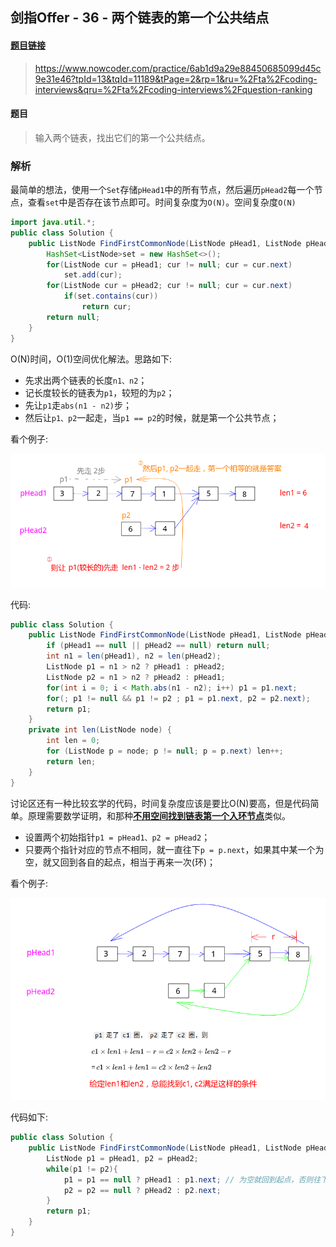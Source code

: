 ## 剑指Offer - 36 - 两个链表的第一个公共结点

#### [题目链接](https://www.nowcoder.com/practice/6ab1d9a29e88450685099d45c9e31e46?tpId=13&tqId=11189&tPage=2&rp=1&ru=%2Fta%2Fcoding-interviews&qru=%2Fta%2Fcoding-interviews%2Fquestion-ranking)

> https://www.nowcoder.com/practice/6ab1d9a29e88450685099d45c9e31e46?tpId=13&tqId=11189&tPage=2&rp=1&ru=%2Fta%2Fcoding-interviews&qru=%2Fta%2Fcoding-interviews%2Fquestion-ranking

#### 题目

> 输入两个链表，找出它们的第一个公共结点。

### 解析

最简单的想法，使用一个`Set`存储`pHead1`中的所有节点，然后遍历`pHead2`每一个节点，查看`set`中是否存在该节点即可。时间复杂度为`O(N)`。空间复杂度`O(N)`

```java
import java.util.*;
public class Solution {
    public ListNode FindFirstCommonNode(ListNode pHead1, ListNode pHead2) {
        HashSet<ListNode>set = new HashSet<>();
        for(ListNode cur = pHead1; cur != null; cur = cur.next)
            set.add(cur);
        for(ListNode cur = pHead2; cur != null; cur = cur.next)
            if(set.contains(cur))
                return cur;
        return null;
    }
}
```

O(N)时间，O(1)空间优化解法。思路如下:

* 先求出两个链表的长度`n1、n2`；
* 记长度较长的链表为`p1`，较短的为`p2`；
* 先让`p1`走`abs(n1 - n2)`步；
* 然后让`p1、p2`一起走，当`p1 == p2`的时候，就是第一个公共节点；

看个例子:

![](images/36_s.png)

代码:

```java
public class Solution {
    public ListNode FindFirstCommonNode(ListNode pHead1, ListNode pHead2) {
        if (pHead1 == null || pHead2 == null) return null;
        int n1 = len(pHead1), n2 = len(pHead2);
        ListNode p1 = n1 > n2 ? pHead1 : pHead2;
        ListNode p2 = n1 > n2 ? pHead2 : pHead1;
        for(int i = 0; i < Math.abs(n1 - n2); i++) p1 = p1.next;
        for(; p1 != null && p1 != p2 ; p1 = p1.next, p2 = p2.next);
        return p1;
    }
    private int len(ListNode node) {
        int len = 0;
        for (ListNode p = node; p != null; p = p.next) len++;
        return len;
    }
}
```

讨论区还有一种比较玄学的代码，时间复杂度应该是要比O(N)要高，但是代码简单。原理需要数学证明，和那种[**不用空间找到链表第一个入环节点**](https://github.com/ZXZxin/ZXNotes/blob/master/%E5%88%B7%E9%A2%98/LeetCode/Data%20Structure/List/LeetCode%20-%20141.%20Linked%20List%20Cycle%20%20%26%20160.%20Intersection%20Of%20Two%20Linked%20Lists(%E9%93%BE%E8%A1%A8%E6%88%90%E7%8E%AF%E9%97%AE%E9%A2%98).md#leetcode---142-linked-list-cycle-ii-%E6%89%BE%E5%88%B0%E7%AC%AC%E4%B8%80%E4%B8%AA%E5%85%A5%E7%8E%AF%E8%8A%82%E7%82%B9)类似。

* 设置两个初始指针`p1 = pHead1、p2 = pHead2`；
* 只要两个指针对应的节点不相同，就一直往下`p = p.next`，如果其中某一个为空，就又回到各自的起点，相当于再来一次(环)；

看个例子:

![](images/36_s2.png)

代码如下:

```java
public class Solution {
    public ListNode FindFirstCommonNode(ListNode pHead1, ListNode pHead2) {
        ListNode p1 = pHead1, p2 = pHead2;
        while(p1 != p2){
            p1 = p1 == null ? pHead1 : p1.next; // 为空就回到起点，否则往下
            p2 = p2 == null ? pHead2 : p2.next;
        }
        return p1;
    }
}
```

